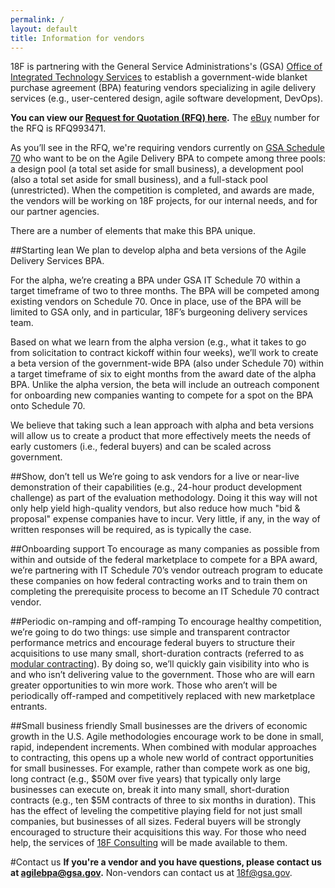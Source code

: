 ```yaml
---
permalink: /
layout: default
title: Information for vendors
---
```

18F is partnering with the General Service Administrations's (GSA) [Office of Integrated Technology Services](http://www.gsa.gov/portal/content/105150) to establish a government-wide blanket purchase agreement (BPA) featuring vendors specializing in agile delivery services (e.g., user-centered design, agile software development, DevOps).

**You can view our [Request for Quotation (RFQ) here](https://github.com/18F/ads-bpa/blob/18f-pages/assets/ADS%20RFQ%20Revised%20Modification%205.pdf).** The [eBuy](https://www.ebuy.gsa.gov/advantage/ebuy/start_page.do) number for the RFQ is RFQ993471.

As you’ll see in the RFQ, we're requiring vendors currently on
[GSA Schedule 70](http://gsa.gov/portal/content/104506) who want to be on the Agile
Delivery BPA to compete among three pools: a design pool (a total set
aside for small business), a development pool (also a total set aside
for small business), and a full-stack pool (unrestricted). When the
competition is completed, and awards are made, the vendors will be
working on 18F projects, for our internal needs, and for our partner
agencies.

There are a number of elements that make this BPA unique.

##Starting lean
We plan to develop alpha and beta versions of the Agile Delivery Services BPA.

For the alpha, we’re creating a BPA under GSA IT Schedule 70 within a target timeframe of two to three months. The BPA will be competed among existing vendors on Schedule 70. Once in place, use of the BPA will be limited to GSA only, and in particular, 18F’s burgeoning delivery services team.

Based on what we learn from the alpha version (e.g., what it takes to go from solicitation to contract kickoff within four weeks), we’ll work to create a beta version of the government-wide BPA (also under Schedule 70) within a target timeframe of six to eight months from the award date of the alpha BPA. Unlike the alpha version, the beta will include an outreach component for onboarding new companies wanting to compete for a spot on the BPA onto Schedule 70.

We believe that taking such a lean approach with alpha and beta versions will allow us to create a product that more effectively meets the needs of early customers (i.e., federal buyers) and can be scaled across government.

##Show, don’t tell us
We’re going to ask vendors for a live or near-live demonstration of their capabilities (e.g., 24-hour product development challenge) as part of the evaluation methodology. Doing it this way will not only help yield high-quality vendors, but also reduce how much "bid & proposal" expense companies have to incur. Very little, if any, in the way of written responses will be required, as is typically the case.

##Onboarding support
To encourage as many companies as possible from within and outside of the federal marketplace to compete for a BPA award, we’re partnering with IT Schedule 70’s vendor outreach program to educate these companies on how federal contracting works and to train them on completing the prerequisite process to become an IT Schedule 70 contract vendor.

##Periodic on-ramping and off-ramping
To encourage healthy competition, we’re going to do two things: use simple and transparent contractor performance metrics and encourage federal buyers to structure their acquisitions to use many small, short-duration contracts (referred to as [modular contracting](https://www.whitehouse.gov/sites/default/files/omb/procurement/guidance/modular-approaches-for-information-technology.pdf)). By doing so, we’ll quickly gain visibility into who is and who isn’t delivering value to the government. Those who are will earn greater opportunities to win more work. Those who aren’t will be periodically off-ramped and competitively replaced with new marketplace entrants.

##Small business friendly
Small businesses are the drivers of economic growth in the U.S. Agile methodologies encourage work to be done in small, rapid, independent increments. When combined with modular approaches to contracting, this opens up a whole new world of contract opportunities for small businesses. For example, rather than compete work as one big, long contract (e.g., $50M over five years) that typically only large businesses can execute on, break it into many small, short-duration contracts (e.g., ten $5M contracts of three to six months in duration). This has the effect of leveling the competitive playing field for not just small companies, but businesses of all sizes. Federal buyers will be strongly encouraged to structure their acquisitions this way. For those who need help, the services of [18F Consulting](https://18f.gsa.gov/consulting/) will be made available to them.

#Contact us
**If you're a vendor and you have questions, please contact us at agilebpa@gsa.gov.**
Non-vendors can contact us at 18f@gsa.gov.

